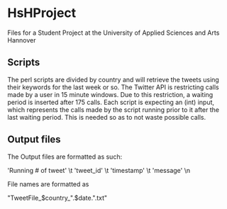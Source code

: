 # HsHProject
Files for a Student Project at the University of Applied Sciences and Arts Hannover

## Scripts

The perl scripts are divided by country and will retrieve the tweets using their keywords for the last week or so. The Twitter API is restricting calls made by a user in 15 minute windows. Due to this restriction, a waiting period is inserted after 175 calls.
Each script is expecting an (int) input, which represents the calls made by the script running prior to it after the last waiting period. This is needed so as to not waste possible calls.

## Output files

The Output files are formatted as such:

  'Running # of tweet' \t 'tweet_id' \t 'timestamp' \t 'message' \n
  
File names are formatted as

  "TweetFile_$country_".$date.".txt"
